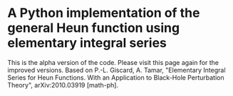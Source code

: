 # A Python implementation of the general Heun function using elementary integral series

This is the alpha version of the code. Please visit this page again for the improved versions. Based on P.-L. Giscard, A. Tamar, "Elementary Integral Series for Heun Functions. With an Application to Black-Hole Perturbation Theory", arXiv:2010.03919 [math-ph].
